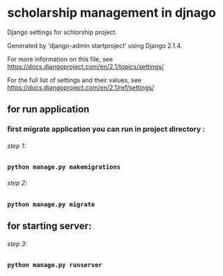 # scholarship management in djnago

Django settings for schlorship project.

Generated by 'django-admin startproject' using Django 2.1.4.

For more information on this file, see https://docs.djangoproject.com/en/2.1/topics/settings/

For the full list of settings and their values, see https://docs.djangoproject.com/en/2.1/ref/settings/

## for run application
### first migrate application you can run in project directory : 
###### step 1:
### `python manage.py makemigrations`
###### step 2:
### `python manage.py migrate`
## for starting server: 
###### step 3:
### `python manage.py runserver`
